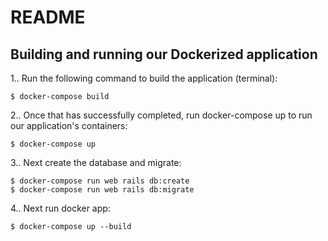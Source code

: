 # README

## Building and running our Dockerized application
1.. Run the following command to build the application (terminal): 
``` 
$ docker-compose build
```
2.. Once that has successfully completed, run docker-compose up to run our application's containers:
```
$ docker-compose up
```
3.. Next create the database and migrate:
```
$ docker-compose run web rails db:create
$ docker-compose run web rails db:migrate
```
4.. Next run docker app:
```
$ docker-compose up --build
```

